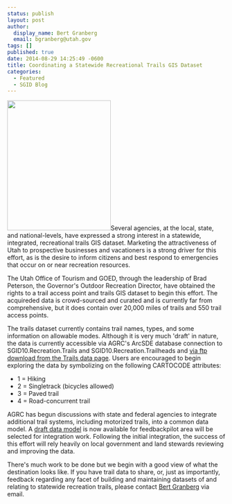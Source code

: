 ```yaml
---
status: publish
layout: post
author:
  display_name: Bert Granberg
  email: bgranberg@utah.gov
tags: []
published: true
date: 2014-08-29 14:25:49 -0600
title: Coordinating a Statewide Recreational Trails GIS Dataset
categories:
  - Featured
  - SGID Blog
---
```

<p><a href="{{ "/downloads/Screen-Shot-2014-08-29-at-2.28.54-PM.png" | prepend: site.baseurl }}"><img src="{{ "/images/Screen-Shot-2014-08-29-at-2.28.54-PM-239x300.png" | prepend: site.baseurl }}" alt="" title="Trails snapshot" width="239" height="300" class="inline-text-left" /></a>Several agencies, at the local, state, and national-levels, have expressed a strong interest in a statewide, integrated, recreational trails GIS dataset. Marketing the attractiveness of Utah to prospective businesses and vacationers is a strong driver for this effort, as is the desire to inform citizens and best respond to emergencies that occur on or near recreation resources.</p>
<p>The Utah Office of Tourism and GOED, through the leadership of Brad Peterson, the Governor's Outdoor Recreation Director, have obtained the rights to a trail access point and trails GIS dataset to begin this effort. The acquireded data is crowd-sourced and curated and is currently far from comprehensive, but it does contain over 20,000 miles of trails and 550 trail access points.</p>
<p>The trails dataset currently contains trail names, types, and some information on allowable modes. Although it is very much 'draft' in nature, the data is currently accessible via AGRC's ArcSDE database connection to SGID10.Recreation.Trails and SGID10.Recreation.Trailheads and <a href="{{ "/data/recreation/trails/" | prepend: site.baseurl }}">via ftp download from the Trails data page</a>. Users are encouraged to begin exploring the data by symbolizing on the following CARTOCODE attributes:</p>
<ul>
<li>1 = Hiking</li>
<li>2 = Singletrack (bicycles allowed)</li>
<li>3 = Paved trail</li>
<li>4 = Road-concurrent trail</li>
</ul>
<p>AGRC has begun discussions with state and federal agencies to integrate additional trail systems, including motorized trails, into a common data model. A <a href="https://docs.google.com/a/utah.gov/spreadsheet/ccc?key=0Ar7VwMWMy3Z6dDVzUHYzV2NQZXlLUC12MG9qUFdyQmc&usp=drive_web#gid=0">draft data model</a> is now available for feedbackpilot area will be selected for integration work. Following the initial integration, the success of this effort will rely heavily on local government and land stewards reviewing and improving the data.</p>
<p>There's much work to be done but we begin with a good view of what the destination looks like. If you have trail data to share, or, just as importantly, feedback regarding any facet of building and maintaining datasets of and relating to statewide recreation trails, please contact <a href="mailto:bgranberg@utah.gov">Bert Granberg</a> via email.</p>
